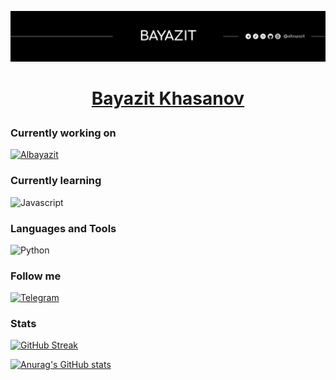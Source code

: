 [![Header](https://github.com/albayazit/albayazit/blob/main/data/header.png)](https://albayazit.ru/)

<h1 align="center"><a href="https://albayazit.ru/" target="_blank">Bayazit Khasanov</a><p>

### Currently working on                        
[![Albayazit](https://img.shields.io/badge/-Albayazit-090909?style=for-the-badge&logoColor=ffff00)](https://albayazit.ru/)
### Currently learning
![Javascript](https://img.shields.io/badge/-Javascript-090909?style=for-the-badge&logo=Javascript&logoColor=ffff00)

### Languages and Tools
![Python](https://img.shields.io/badge/-PYTHON-090909?style=for-the-badge&logo=Python&logoColor=008000)

### Follow me
[![Telegram](https://img.shields.io/badge/-Telegram-090909?style=for-the-badge&logo=Telegram&logoColor=0000ff)](https://t.me/albayazit)

### Stats

[![GitHub Streak](https://github-readme-streak-stats.herokuapp.com/?user=albayazit&&theme=dark)](https://git.io/streak-stats)


[![Anurag's GitHub stats](https://github-readme-stats.vercel.app/api?username=albayazit&show_icons=true&&theme=dark)](https://github.com/albayazit/)
